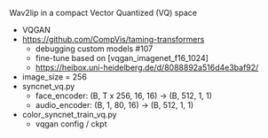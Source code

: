 Wav2lip in a compact Vector Quantized (VQ) space

- VQGAN 
- https://github.com/CompVis/taming-transformers
    - debugging custom models #107
    - fine-tune based on [vqgan_imagenet_f16_1024]
    - https://heibox.uni-heidelberg.de/d/8088892a516d4e3baf92/
- image_size = 256
- syncnet_vq.py
  - face_encoder: (B, T x 256, 16, 16) -> (B, 512, 1, 1)
  - audio_encoder: (B, 1, 80, 16) -> (B, 512, 1, 1)
- color_syncnet_train_vq.py
  - vqgan config / ckpt